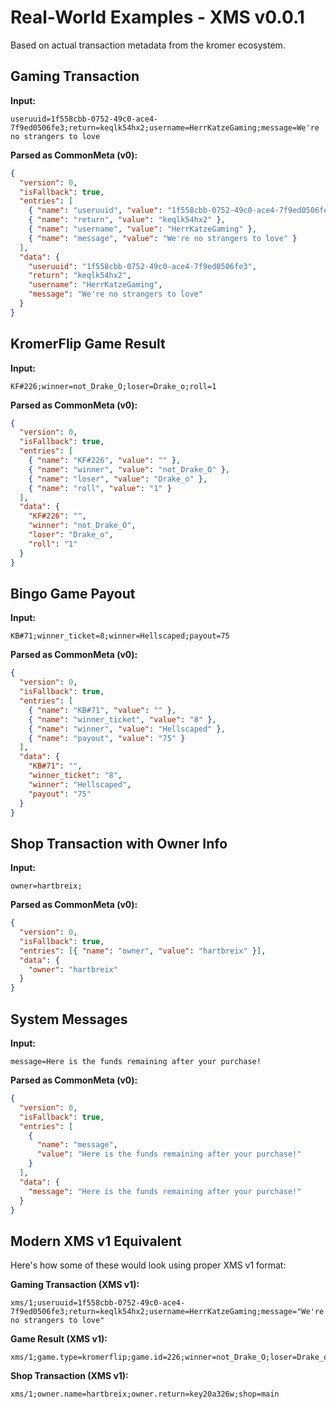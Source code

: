 # Real-World Examples - XMS v0.0.1

Based on actual transaction metadata from the kromer ecosystem.

## Gaming Transaction

**Input:**

```
useruuid=1f558cbb-0752-49c0-ace4-7f9ed0506fe3;return=keqlk54hx2;username=HerrKatzeGaming;message=We're no strangers to love
```

**Parsed as CommonMeta (v0):**

```json
{
  "version": 0,
  "isFallback": true,
  "entries": [
    { "name": "useruuid", "value": "1f558cbb-0752-49c0-ace4-7f9ed0506fe3" },
    { "name": "return", "value": "keqlk54hx2" },
    { "name": "username", "value": "HerrKatzeGaming" },
    { "name": "message", "value": "We're no strangers to love" }
  ],
  "data": {
    "useruuid": "1f558cbb-0752-49c0-ace4-7f9ed0506fe3",
    "return": "keqlk54hx2",
    "username": "HerrKatzeGaming",
    "message": "We're no strangers to love"
  }
}
```

## KromerFlip Game Result

**Input:**

```
KF#226;winner=not_Drake_O;loser=Drake_o;roll=1
```

**Parsed as CommonMeta (v0):**

```json
{
  "version": 0,
  "isFallback": true,
  "entries": [
    { "name": "KF#226", "value": "" },
    { "name": "winner", "value": "not_Drake_O" },
    { "name": "loser", "value": "Drake_o" },
    { "name": "roll", "value": "1" }
  ],
  "data": {
    "KF#226": "",
    "winner": "not_Drake_O",
    "loser": "Drake_o",
    "roll": "1"
  }
}
```

## Bingo Game Payout

**Input:**

```
KB#71;winner_ticket=8;winner=Hellscaped;payout=75
```

**Parsed as CommonMeta (v0):**

```json
{
  "version": 0,
  "isFallback": true,
  "entries": [
    { "name": "KB#71", "value": "" },
    { "name": "winner_ticket", "value": "8" },
    { "name": "winner", "value": "Hellscaped" },
    { "name": "payout", "value": "75" }
  ],
  "data": {
    "KB#71": "",
    "winner_ticket": "8",
    "winner": "Hellscaped",
    "payout": "75"
  }
}
```

## Shop Transaction with Owner Info

**Input:**

```
owner=hartbreix;
```

**Parsed as CommonMeta (v0):**

```json
{
  "version": 0,
  "isFallback": true,
  "entries": [{ "name": "owner", "value": "hartbreix" }],
  "data": {
    "owner": "hartbreix"
  }
}
```

## System Messages

**Input:**

```
message=Here is the funds remaining after your purchase!
```

**Parsed as CommonMeta (v0):**

```json
{
  "version": 0,
  "isFallback": true,
  "entries": [
    {
      "name": "message",
      "value": "Here is the funds remaining after your purchase!"
    }
  ],
  "data": {
    "message": "Here is the funds remaining after your purchase!"
  }
}
```

## Modern XMS v1 Equivalent

Here's how some of these would look using proper XMS v1 format:

**Gaming Transaction (XMS v1):**

```
xms/1;useruuid=1f558cbb-0752-49c0-ace4-7f9ed0506fe3;return=keqlk54hx2;username=HerrKatzeGaming;message="We're no strangers to love"
```

**Game Result (XMS v1):**

```
xms/1;game.type=kromerflip;game.id=226;winner=not_Drake_O;loser=Drake_o;roll=1
```

**Shop Transaction (XMS v1):**

```
xms/1;owner.name=hartbreix;owner.return=key20a326w;shop=main
```
